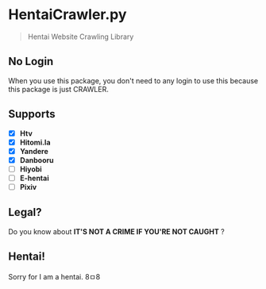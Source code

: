 # HentaiCrawler.py
> Hentai Website Crawling Library


## No Login
When you use this package, you don't need to any login to use this because this package is just CRAWLER.

## Supports
- [x] **Htv**
- [x] **Hitomi.la**
- [x] **Yandere**
- [x] **Danbooru**
- [ ] **Hiyobi**
- [ ] **E-hentai**
- [ ] **Pixiv**

## Legal?
Do you know about **IT'S NOT A CRIME IF YOU'RE NOT CAUGHT** ?

## Hentai!
Sorry for I am a hentai. 8ㅁ8
